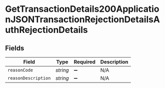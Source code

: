 # GetTransactionDetails200ApplicationJSONTransactionRejectionDetailsAuthRejectionDetails


## Fields

| Field               | Type                | Required            | Description         |
| ------------------- | ------------------- | ------------------- | ------------------- |
| `reasonCode`        | *string*            | :heavy_minus_sign:  | N/A                 |
| `reasonDescription` | *string*            | :heavy_minus_sign:  | N/A                 |